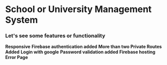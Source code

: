 # School or University Management System
### Let's see some features or functionality
**Responsive**
**Firebase authentication added**
**More than two Private Routes Added**
**Login with google**
**Password validation added**
**Firebase hosting**
**Error Page**
